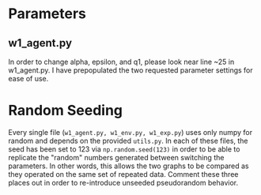 # Parameters
## w1_agent.py
In order to change alpha, epsilon, and q1, please look near line ~25 in w1_agent.py. I have prepopulated the two requested parameter settings for ease of use.

# Random Seeding
Every single file (`w1_agent.py, w1_env.py, w1_exp.py`) uses only numpy for random and depends on the provided `utils.py`. In each of these files, the seed has been set to 123 via `np.random.seed(123)` in order to be able to replicate the "random" numbers generated between switching the parameters. In other words, this allows the two graphs to be compared as they operated on the same set of repeated data. Comment these three places out in order to re-introduce unseeded pseudorandom behavior.
